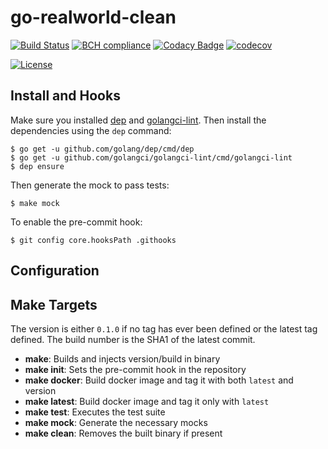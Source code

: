 # go-realworld-clean

[![Build Status](https://travis-ci.org/err0r500/go-realworld-clean.svg?branch=master)](https://travis-ci.org/err0r500/go-realworld-clean)
[![BCH compliance](https://bettercodehub.com/edge/badge/err0r500/go-realworld-clean?branch=master)](https://bettercodehub.com/)
[![Codacy Badge](https://api.codacy.com/project/badge/Grade/107e5849415b40f4ae9c235afecebf56)](https://www.codacy.com/app/Err0r500/go-realworld-clean?utm_source=github.com&amp;utm_medium=referral&amp;utm_content=err0r500/go-realworld-clean&amp;utm_campaign=Badge_Grade)
[![codecov](https://codecov.io/gh/err0r500/go-realworld-clean/branch/master/graph/badge.svg)](https://codecov.io/gh/err0r500/go-realworld-clean)

[![License](https://img.shields.io/badge/license-MIT-blue.svg)](https://github.com/err0r500/go-realworld-clean/blob/master/LICENSE)
## Install and Hooks

Make sure you installed [dep](https://github.com/golang/dep) and 
[golangci-lint](https://github.com/golangci/golangci-lint). Then install the
dependencies using the `dep` command:

```
$ go get -u github.com/golang/dep/cmd/dep
$ go get -u github.com/golangci/golangci-lint/cmd/golangci-lint
$ dep ensure
```

Then generate the mock to pass tests:

```
$ make mock
```

To enable the pre-commit hook:

```
$ git config core.hooksPath .githooks
```

## Configuration

## Make Targets

The version is either `0.1.0` if no tag has ever been defined or the latest
tag defined. The build number is the SHA1 of the latest commit.

- **make**: Builds and injects version/build in binary
- **make init**: Sets the pre-commit hook in the repository
- **make docker**: Build docker image and tag it with both `latest` and version
- **make latest**: Build docker image and tag it only with `latest`
- **make test**: Executes the test suite
- **make mock**: Generate the necessary mocks
- **make clean**: Removes the built binary if present